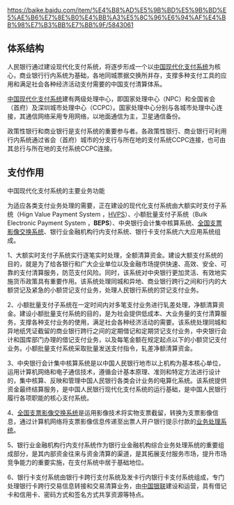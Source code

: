 





https://baike.baidu.com/item/%E4%B8%AD%E5%9B%BD%E5%9B%BD%E5%AE%B6%E7%8E%B0%E4%BB%A3%E5%8C%96%E6%94%AF%E4%BB%98%E7%B3%BB%E7%BB%9F/5843061













## 体系结构

人民银行通过建设现代化支付系统，将逐步形成一个以[中国现代化支付系统](https://baike.baidu.com/item/%E4%B8%AD%E5%9B%BD%E7%8E%B0%E4%BB%A3%E5%8C%96%E6%94%AF%E4%BB%98%E7%B3%BB%E7%BB%9F)为核心，商业银行行内系统为基础，各地同城票据交换所并存，支撑多种支付工具的应用和满足社会各种经济活动支付需要的中国支付清算体系。

[中国现代化支付系统](https://baike.baidu.com/item/%E4%B8%AD%E5%9B%BD%E7%8E%B0%E4%BB%A3%E5%8C%96%E6%94%AF%E4%BB%98%E7%B3%BB%E7%BB%9F)建有两级处理中心，即国家处理中心（NPC）和全国省会（首府）及深圳城市处理中心（CCPC）。国家处理中心分别与各城市处理中心连接，其通信网络采用专用网络，以地面通信为主，卫星通信备份。



政策性银行和商业银行是支付系统的重要参与者。各政策性银行、商业银行可利用行内系统通过省会（首府）城市的分支行与所在地的支付系统CCPC连接，也可由其总行与所在地的支付系统CCPC连接。





## 支付作用

中国现代化支付系统的主要业务功能

为适应各类支付业务处理的需要，正在建设的现代化支付系统由大额实时支付子系统（Hign Value Payment System ，[HVPS](https://baike.baidu.com/item/HVPS)）、小额批量支付子系统（Bulk Electronic Payment System ，**BEPS**）、中央银行会计集中核算系统、[全国支票影像交换系统](https://baike.baidu.com/item/%E5%85%A8%E5%9B%BD%E6%94%AF%E7%A5%A8%E5%BD%B1%E5%83%8F%E4%BA%A4%E6%8D%A2%E7%B3%BB%E7%BB%9F)、银行业金融机构行内支付系统、银行卡支付系统六大应用系统组成。

1、大额实时支付子系统实行逐笔实时处理，全额清算资金。建设大额支付系统的目的，就是为了给各银行和广大企业单位以及金融市场提供快速、高效、安全、可靠的支付清算服务，防范支付风险。同时，该系统对中央银行更加灵活、有效地实施货币政策具有重要作用。该系统处理同城和异地、商业银行跨行之间和行内的大额贷记及紧急的小额贷记支付业务，处理人民银行系统的贷记支付业务。

2、小额批量支付子系统在一定时间内对多笔支付业务进行轧差处理，净额清算资金。建设小额批量支付系统的目的，是为社会提供低成本、大业务量的支付清算服务，支撑各种支付业务的使用，满足社会各种经济活动的需要。该系统处理同城和异地纸凭证截留的商业银行跨行之间的定期借记和定期贷记支付业务，中央银行会计和国库部门办理的借记支付业务，以及每笔金额在规定起点以下的小额贷记支付业务。小额批量支付系统采取批量发送支付指令，轧差净额清算资金。

3、中央银行会计集中核算系统是以中国人民银行地市以上机构为基本核心单位，运用计算机网络和电子通信技术，遵循会计基本原理、准则和特定方法进行设计的，集中核算、反映和管理中国人民银行各类会计业务的电算化系统。该系统提供资金最终结算服务，是中国人民银行现代化支付系统的运行基础，是中国人民银行履行各项职能的核心支付系统。

4、[全国支票影像交换系统](https://baike.baidu.com/item/%E5%85%A8%E5%9B%BD%E6%94%AF%E7%A5%A8%E5%BD%B1%E5%83%8F%E4%BA%A4%E6%8D%A2%E7%B3%BB%E7%BB%9F)是运用影像技术将实物支票截留，转换为支票影像信息，通过计算机网络将支票影像信息传递至出票人开户银行提示付款的[业务处理系统](https://baike.baidu.com/item/%E4%B8%9A%E5%8A%A1%E5%A4%84%E7%90%86%E7%B3%BB%E7%BB%9F)。

5、银行业金融机构行内支付系统作为银行业金融机构综合业务处理系统的重要组成部分，是其内部资金往来与资金清算的渠道，是其拓展支付服务市场，提升市场竞争能力的重要实施，在支付系统中居于基础地位。

6、银行卡支付系统由银行卡跨行支付系统及发卡行内银行卡支付系统组成，专门处理银行卡跨行交易信息转接和交易清算业务，由[中国银联](https://baike.baidu.com/item/%E4%B8%AD%E5%9B%BD%E9%93%B6%E8%81%94)建设和运营，具有借记卡和信用卡、密码方式和签名方式共享资源等特点。